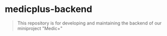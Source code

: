 # medicplus-backend

> This repository is for developing and maintaining the backend of our miniproject "Medic+"
